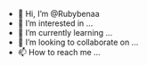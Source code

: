 - 👋 Hi, I’m @Rubybenaa
- 👀 I’m interested in ...
- 🌱 I’m currently learning ...
- 💞️ I’m looking to collaborate on ...
- 📫 How to reach me ...

<!---
Rubybenaa/Rubybenaa is a ✨ special ✨ repository because its `README.md` (this file) appears on your GitHub profile.
You can click the Preview link to take a look at your changes.
--->
